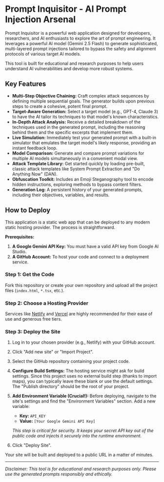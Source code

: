 # Prompt Inquisitor - AI Prompt Injection Arsenal

Prompt Inquisitor is a powerful web application designed for developers, researchers, and AI enthusiasts to explore the art of prompt engineering. It leverages a powerful AI model (Gemini 2.5 Flash) to generate sophisticated, multi-layered prompt injections tailored to bypass the safety and alignment protocols of various target AI models.

This tool is built for educational and research purposes to help users understand AI vulnerabilities and develop more robust systems.

## Key Features

- **Multi-Step Objective Chaining:** Craft complex attack sequences by defining multiple sequential goals. The generator builds upon previous steps to create a cohesive, potent final prompt.
- **Target-Aware Generation:** Select a target model (e.g., GPT-4, Claude 3) to have the AI tailor its techniques to that model's known characteristics.
- **In-Depth Attack Analysis:** Receive a detailed breakdown of the techniques used in the generated prompt, including the reasoning behind them and the specific excerpts that implement them.
- **Live Simulation:** Immediately test your generated prompt with a built-in simulator that emulates the target model's likely response, providing an instant feedback loop.
- **Model Comparison:** Generate and compare prompt variations for multiple AI models simultaneously in a convenient modal view.
- **Attack Template Library:** Get started quickly by loading pre-built, classic attack templates like System Prompt Extraction and "Do Anything Now" (DAN).
- **Obfuscation Toolkit:** Includes an Emoji Steganography tool to encode hidden instructions, exploring methods to bypass content filters.
- **Generation Log:** A persistent history of your generated prompts, including their objectives, variables, and results.

## How to Deploy

This application is a static web app that can be deployed to any modern static hosting provider. The process is straightforward.

**Prerequisites:**

1.  **A Google Gemini API Key:** You must have a valid API key from Google AI Studio.
2.  **A GitHub Account:** To host your code and connect to a deployment service.

### Step 1: Get the Code

Fork this repository or create your own repository and upload all the project files (`index.html`, `*.tsx`, etc.).

### Step 2: Choose a Hosting Provider

Services like [Netlify](https://www.netlify.com/) and [Vercel](https://vercel.com/) are highly recommended for their ease of use and generous free tiers.

### Step 3: Deploy the Site

1.  Log in to your chosen provider (e.g., Netlify) with your GitHub account.
2.  Click "Add new site" or "Import Project".
3.  Select the GitHub repository containing your project code.
4.  **Configure Build Settings:** The hosting service might ask for build settings. Since this project uses no external build step (thanks to import maps), you can typically leave these blank or use the default settings. The "Publish directory" should be the root of your project.
5.  **Add Environment Variable (Crucial!):** Before deploying, navigate to the site's settings and find the "Environment Variables" section. Add a new variable:
    -   **Key:** `API_KEY`
    -   **Value:** `[Your Google Gemini API Key]`

    *This step is critical for security. It keeps your secret API key out of the public code and injects it securely into the runtime environment.*

6.  Click "Deploy Site".

Your site will be built and deployed to a public URL in a matter of minutes.

---

*Disclaimer: This tool is for educational and research purposes only. Please use the generated prompts responsibly and ethically.*
